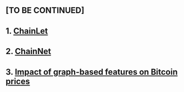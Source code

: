 ## [TO BE CONTINUED]

## 1. [ChainLet](./1-Chainlet/README.md)

## 2. [ChainNet](./2-ChainNet/README.md)

## 3. [Impact of graph-based features on Bitcoin prices](./3-Impact-of-graph/README.md)
